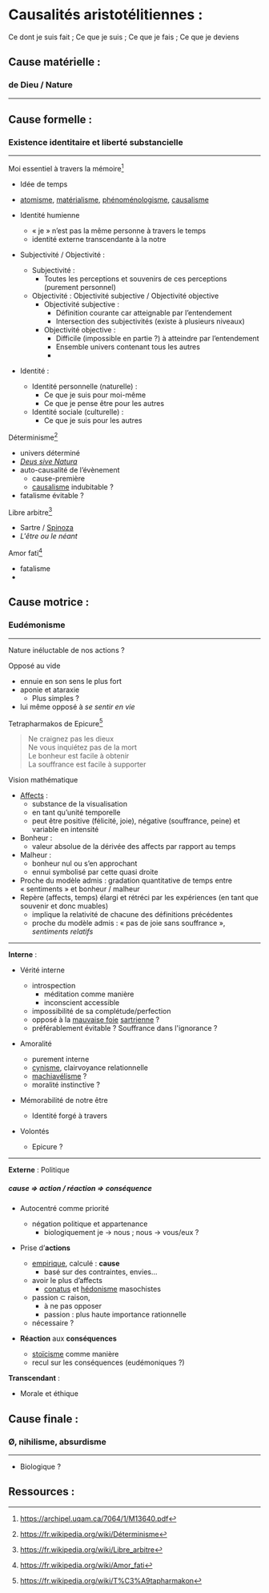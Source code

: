 # Causalités aristotélitiennes :

Ce dont je suis fait ; Ce que je suis ; Ce que je fais ; Ce que je deviens

## Cause matérielle : 
### de Dieu / Nature 
---

## Cause formelle : 
### Existence identitaire et liberté substancielle 
---

Moi essentiel à travers la mémoire[^1]

* Idée de temps
* [atomisme][atomisme], [matérialisme][matérialisme], [phénoménologisme][phénoménologisme], [causalisme][causalisme] 
* Identité humienne
    * « je » n’est pas la même personne à travers le temps
    * identité externe transcendante à la notre
  
* Subjectivité / Objectivité :
    * Subjectivité : 
        * Toutes les perceptions et souvenirs de ces perceptions (purement personnel)
    * Objectivité : Objectivité subjective / Objectivité objective
        * Objectivité subjective : 
            * Définition courante car atteignable par l’entendement
            * Intersection des subjectivités (existe à plusieurs niveaux)
        * Objectivité objective : 
            * Difficile (impossible en partie ?) à atteindre par l’entendement
            * Ensemble univers contenant tous les autres
            * 

* Identité :
    * Identité personnelle (naturelle) : 
        * Ce que je suis pour moi-même 
        * Ce que je pense être pour les autres
    * Identité sociale (culturelle) :
        * Ce que je suis pour les autres

Déterminisme[^2]
* univers déterminé
* [*Deus sive Natura*][Deus sive natura]
* auto-causalité de l’évènement
    * cause-première 
    * [causalisme][causalisme] indubitable ?
* fatalisme évitable ?

Libre arbitre[^3]
* Sartre / [Spinoza][ethique]
* *L'être ou le néant*

Amor fati[^4]
* fatalisme 
* 

## Cause motrice : 
### Eudémonisme
---

Nature inéluctable de nos actions ?

Opposé au vide
* ennuie en son sens le plus fort
* aponie et ataraxie
  * Plus simples ?
* lui même opposé à *se sentir en vie*

Tetrapharmakos de Epicure[^5]
>Ne craignez pas les dieux\
>Ne vous inquiétez pas de la mort\
>Le bonheur est facile à obtenir  
>La souffrance est facile à supporter

Vision mathématique 
* [Affects][affects] : 
    * substance de la visualisation
    * en tant qu’unité temporelle
    * peut être positive (félicité, joie), négative (souffrance, peine) et variable en intensité
* Bonheur : 
    * valeur absolue de la dérivée des affects par rapport au temps 
* Malheur : 
    * bonheur nul ou s’en approchant
    * ennui symbolisé par cette quasi droite
* Proche du modèle admis : gradation quantitative de temps entre « sentiments » et bonheur / malheur
* Repère (affects, temps) élargi et rétréci par les expériences (en tant que souvenir et donc muables) 
    * implique la relativité de chacune des définitions précédentes
    * proche du modèle admis : « pas de joie sans souffrance », *sentiments relatifs*

---

**Interne** :

* Vérité interne
    * introspection
        * méditation comme manière
        * inconscient accessible 
    * impossibilité de sa complétude/perfection
    * opposé à la [mauvaise foie][foie] [sartrienne][sartre] ?
    * préférablement évitable ? Souffrance dans l'ignorance ?

* Amoralité
    * purement interne
    * [cynisme][cynisme], clairvoyance relationnelle
    * [machiavélisme][machiavélisme] ? 
    * moralité instinctive ?

* Mémorabilité de notre être 
    * Identité forgé à travers

* Volontés
    * Epicure ?

---

**Externe** : Politique
##### *cause* ⇒ *action* / *réaction* ⇒ *conséquence*

* Autocentré comme priorité
    * négation politique et appartenance 
        * biologiquement je → nous ; nous → vous/eux  ?

* Prise d’**actions** 
    * [empirique][empirisme], calculé : **cause**
        * basé sur des contraintes, envies…
    * avoir le plus d’affects
        * [conatus][conatus] et [hédonisme][hédonisme] masochistes 
    * passion ⊂ raison,
        * à ne pas opposer
        * passion : plus haute importance rationnelle
    * nécessaire ? 

* **Réaction** aux **conséquences**
    * [stoïcisme][stoïcisme] comme manière	
    * recul sur les conséquences (eudémoniques ?)

**Transcendant** :

* Morale et éthique

## Cause finale :
### Ø, nihilisme, absurdisme
---

* Biologique ?


## Ressources :
[^1]: https://archipel.uqam.ca/7064/1/M13640.pdf
[^2]: https://fr.wikipedia.org/wiki/Déterminisme
[^3]: https://fr.wikipedia.org/wiki/Libre_arbitre
[^4]: https://fr.wikipedia.org/wiki/Amor_fati
[^5]: https://fr.wikipedia.org/wiki/T%C3%A9tapharmakon


[sartre]: https://www.youtube.com/watch?v=BjL5GWZN5eA
[atomisme]: https://fr.wikipedia.org/wiki/Atomisme "Atomisme"
[matérialisme]: https://fr.wikipedia.org/wiki/Mat%C3%A9rialisme "Matérialisme"
[phénoménologisme]: https://fr.wikipedia.org/wiki/Ph%C3%A9nom%C3%A9nologie "Phénoménologisme"
[causalisme]: https://fr.wikipedia.org/wiki/Causalisme "Causalisme"
[cynisme]: https://fr.wikipedia.org/wiki/Cynisme "Cynisme"
[foie]: https://fr.wikipedia.org/wiki/Mauvaise_foie_(philosophie) "Mauvaise foie"
[conatus]: https://fr.wikipedia.org/wiki/Conatus "Conatus"
[hédonisme]: https://fr.wikipedia.org/wiki/H%C3%A9donisme "Hédonisme"
[stoïcisme]: https://fr.wikipedia.org/wiki/Sto%C3%AFcisme "Stoïcisme"
[empirisme]: https://fr.wikipedia.org/wiki/Empirisme "Empirisme"
[machiavélisme]: https://fr.wikipedia.org/wiki/Machiav%C3%A9lisme "Machiavélisme"
[affects]: https://fr.wikipedia.org/wiki/Affect "Affect"
[ethique]: res/Ethique_(Baruch_Spinoza).pdf
[Deus sive natura]: https://fr.wikipedia.org/wiki/Deus_sive_natura "Deus sive natura"